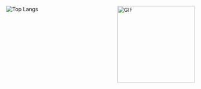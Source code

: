 ![Top Langs](https://github-readme-stats.vercel.app/api/top-langs/?username=soykasloyka&layout=compact)
<img align="right" width="207rem" alt="GIF" src="https://media.giphy.com/media/FWAcpJsFT9mvrv0e7a/giphy.gif" />
